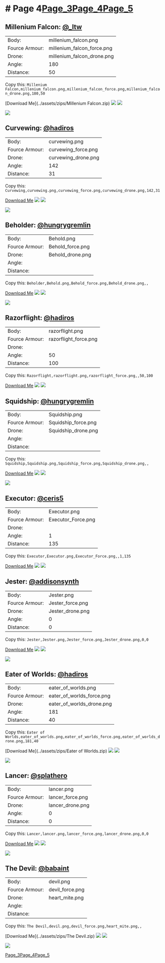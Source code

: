 # # Page 4[Page_3](./Page_3.md)[Page_4](./Page_4.md)[Page_5](./Page_5.md)
## **Millenium Falcon**: [@_ltw](https://discord.com/users/268931190667476998)
 |  |  |
 | --- | --- |
 | Body: | millenium_falcon.png |
 | Fource Armour: | millenium_falcon_force.png |
 | Drone: | millenium_falcon_drone.png |
 | Angle: | 180 |
 | Distance: | 50 |

Copy this: `Millenium Falcon,millenium_falcon.png,millenium_falcon_force.png,millenium_falcon_drone.png,180,50`

[Download Me](../assets/zips/Millenium Falcon.zip)
![](../custom_skins/millenium_falcon.png)
![](../custom_skins/millenium_falcon_force.png)

![](../custom_skins/millenium_falcon_drone.png)


## **Curvewing**: [@hadiros](https://discord.com/users/266028842395631629)
 |  |  |
 | --- | --- |
 | Body: | curvewing.png |
 | Fource Armour: | curvewing_force.png |
 | Drone: | curvewing_drone.png |
 | Angle: | 142 |
 | Distance: | 31 |

Copy this: `Curvewing,curvewing.png,curvewing_force.png,curvewing_drone.png,142,31`

[Download Me](../assets/zips/Curvewing.zip)
![](../custom_skins/curvewing.png)
![](../custom_skins/curvewing_force.png)

![](../custom_skins/curvewing_drone.png)


## **Beholder**: [@hungrygremlin](https://discord.com/users/361743580563374080)
 |  |  |
 | --- | --- |
 | Body: | Behold.png |
 | Fource Armour: | Behold_force.png |
 | Drone: | Behold_drone.png |
 | Angle: |  |
 | Distance: |  |

Copy this: `Beholder,Behold.png,Behold_force.png,Behold_drone.png,,`

[Download Me](../assets/zips/Beholder.zip)
![](../custom_skins/Behold.png)
![](../custom_skins/Behold_force.png)

![](../custom_skins/Behold_drone.png)


## **Razorflight**: [@hadiros](https://discord.com/users/266028842395631629)
 |  |  |
 | --- | --- |
 | Body: | razorflight.png |
 | Fource Armour: | razorflight_force.png |
 | Drone: |  |
 | Angle: | 50 |
 | Distance: | 100 |

Copy this: `Razorflight,razorflight.png,razorflight_force.png,,50,100`

[Download Me](../assets/zips/Razorflight.zip)
![](../custom_skins/razorflight.png)
![](../custom_skins/razorflight_force.png)



## **Squidship**: [@hungrygremlin](https://discord.com/users/361743580563374080)
 |  |  |
 | --- | --- |
 | Body: | Squidship.png |
 | Fource Armour: | Squidship_force.png |
 | Drone: | Squidship_drone.png |
 | Angle: |  |
 | Distance: |  |

Copy this: `Squidship,Squidship.png,Squidship_force.png,Squidship_drone.png,,`

[Download Me](../assets/zips/Squidship.zip)
![](../custom_skins/Squidship.png)
![](../custom_skins/Squidship_force.png)

![](../custom_skins/Squidship_drone.png)


## **Executor**: [@ceris5](https://discord.com/users/460824601019023360)
 |  |  |
 | --- | --- |
 | Body: | Executor.png |
 | Fource Armour: | Executor_Force.png |
 | Drone: |  |
 | Angle: | 1 |
 | Distance: | 135 |

Copy this: `Executor,Executor.png,Executor_Force.png,,1,135`

[Download Me](../assets/zips/Executor.zip)
![](../custom_skins/Executor.png)
![](../custom_skins/Executor_Force.png)



## **Jester**: [@addisonsynth](https://discord.com/users/690582693532008459)
 |  |  |
 | --- | --- |
 | Body: | Jester.png |
 | Fource Armour: | Jester_force.png |
 | Drone: | Jester_drone.png |
 | Angle: | 0 |
 | Distance: | 0 |

Copy this: `Jester,Jester.png,Jester_force.png,Jester_drone.png,0,0`

[Download Me](../assets/zips/Jester.zip)
![](../custom_skins/Jester.png)
![](../custom_skins/Jester_force.png)

![](../custom_skins/Jester_drone.png)


## **Eater of Worlds**: [@hadiros](https://discord.com/users/266028842395631629)
 |  |  |
 | --- | --- |
 | Body: | eater_of_worlds.png |
 | Fource Armour: | eater_of_worlds_force.png |
 | Drone: | eater_of_worlds_drone.png |
 | Angle: | 181 |
 | Distance: | 40 |

Copy this: `Eater of Worlds,eater_of_worlds.png,eater_of_worlds_force.png,eater_of_worlds_drone.png,181,40`

[Download Me](../assets/zips/Eater of Worlds.zip)
![](../custom_skins/eater_of_worlds.png)
![](../custom_skins/eater_of_worlds_force.png)

![](../custom_skins/eater_of_worlds_drone.png)


## **Lancer**: [@splathero](https://discord.com/users/1088727297755971645)
 |  |  |
 | --- | --- |
 | Body: | lancer.png |
 | Fource Armour: | lancer_force.png |
 | Drone: | lancer_drone.png |
 | Angle: | 0 |
 | Distance: | 0 |

Copy this: `Lancer,lancer.png,lancer_force.png,lancer_drone.png,0,0`

[Download Me](../assets/zips/Lancer.zip)
![](../custom_skins/lancer.png)
![](../custom_skins/lancer_force.png)

![](../custom_skins/lancer_drone.png)


## **The Devil**: [@babaint](https://discord.com/users/598945877419360266)
 |  |  |
 | --- | --- |
 | Body: | devil.png |
 | Fource Armour: | devil_force.png |
 | Drone: | heart_mite.png |
 | Angle: |  |
 | Distance: |  |

Copy this: `The Devil,devil.png,devil_force.png,heart_mite.png,,`

[Download Me](../assets/zips/The Devil.zip)
![](../custom_skins/devil.png)
![](../custom_skins/devil_force.png)

![](../custom_skins/heart_mite.png)

[Page_3](./Page_3.md)[Page_4](./Page_4.md)[Page_5](./Page_5.md)